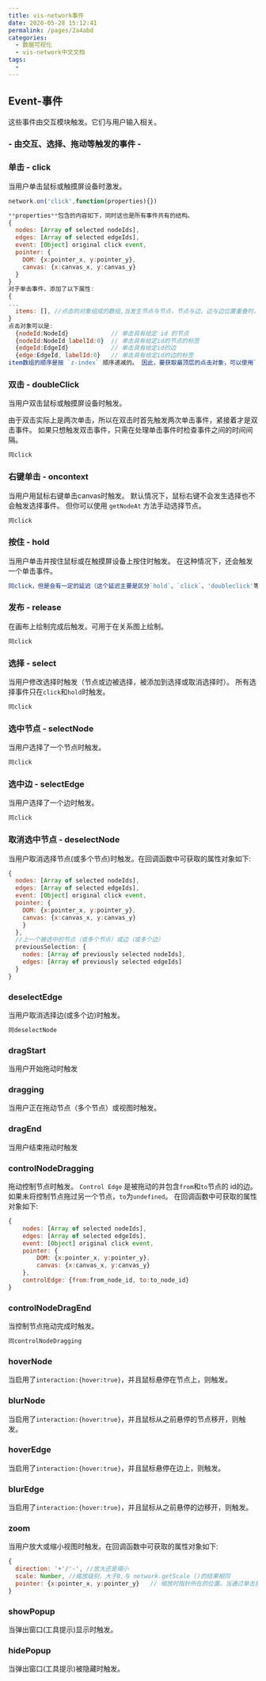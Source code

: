 ```yaml
---
title: vis-network事件
date: 2020-05-28 15:12:41
permalink: /pages/2a4abd
categories: 
  - 数据可视化
  - vis-network中文文档
tags: 
  - 
---
```


## Event-事件

这些事件由交互模块触发。它们与用户输入相关。

###  - 由交互、选择、拖动等触发的事件 -

### 单击 - click

当用户单击鼠标或触摸屏设备时激发。

```javascript
network.on('click',function(properties){})

**properties**包含的内容如下，同时这也是所有事件共有的结构。
{
  nodes: [Array of selected nodeIds],
  edges: [Array of selected edgeIds],
  event: [Object] original click event,
  pointer: {
    DOM: {x:pointer_x, y:pointer_y},
    canvas: {x:canvas_x, y:canvas_y}
  }
}
对于单击事件，添加了以下属性:
{
...
  items: [], //点击的对象组成的数组,当发生节点与节点，节点与边，边与边位置重叠时，按照`z-index`递减排序
}
点击对象可以是:
  {nodeId:NodeId}            // 单击具有给定 id 的节点
  {nodeId:NodeId labelId:0}  // 单击具有给定id的节点的标签
  {edgeId:EdgeId}            // 单击具有给定id的边
  {edge:EdgeId, labelId:0}   // 单击具有给定id的边的标签
item数组的顺序是按 `z-index` 顺序递减的。 因此，要获取最顶层的点击对象，可以使用`item[0]`获取值。
```

### 双击 - doubleClick

当用户双击鼠标或触摸屏设备时触发。 

由于双击实际上是两次单击，所以在双击时首先触发两次单击事件，紧接着才是双击事件。 如果只想触发双击事件，只需在处理单击事件时检查事件之间的时间间隔。

```javascript
同click
```

### 右键单击 - oncontext

当用户用鼠标右键单击canvas时触发。 默认情况下，鼠标右键不会发生选择也不会触发选择事件。 但你可以使用 `getNodeAt` 方法手动选择节点。

```javascript
同click
```

### 按住 - hold

当用户单击并按住鼠标或在触摸屏设备上按住时触发。 在这种情况下，还会触发一个单击事件。
```javascript
同click，但是会有一定的延迟（这个延迟主要是区分`hold`、`click`、'doubleclick'等事件）
```
### 发布 - release

在画布上绘制完成后触发。可用于在关系图上绘制。
```javascript
同click
```
### 选择 - select

当用户修改选择时触发（节点或边被选择，被添加到选择或取消选择时）。 所有选择事件只在`click`和`hold`时触发。
```javascript
同click
```
### 选中节点 - selectNode

当用户选择了一个节点时触发。
```javascript
同click
```
### 选中边 - selectEdge

当用户选择了一个边时触发。
```javascript
同click
```

### 取消选中节点 - deselectNode

当用户取消选择节点(或多个节点)时触发。在回调函数中可获取的属性对象如下:

```javascript
{
  nodes: [Array of selected nodeIds],
  edges: [Array of selected edgeIds],
  event: [Object] original click event,
  pointer: {
    DOM: {x:pointer_x, y:pointer_y},
    canvas: {x:canvas_x, y:canvas_y}
    }
  },
  //上一个被选中的节点（或多个节点）或边（或多个边）
  previousSelection: {
    nodes: [Array of previously selected nodeIds],
    edges: [Array of previously selected edgeIds]
  }
}
```

### deselectEdge

当用户取消选择边(或多个边)时触发。

```javascript
同deselectNode
```

### dragStart

当用户开始拖动时触发

### dragging

当用户正在拖动节点（多个节点）或视图时触发。

### dragEnd

当用户结束拖动时触发

### controlNodeDragging

拖动控制节点时触发。 `Control Edge` 是被拖动的并包含`from`和`to`节点的 id的边。 如果未将控制节点拖过另一个节点，`to`为`undefined`。 在回调函数中可获取的属性对象如下:

```javascript
{
    nodes: [Array of selected nodeIds],
    edges: [Array of selected edgeIds],
    event: [Object] original click event,
    pointer: {
        DOM: {x:pointer_x, y:pointer_y},
        canvas: {x:canvas_x, y:canvas_y}
    },    
    controlEdge: {from:from_node_id, to:to_node_id}
}
```



### controlNodeDragEnd

当控制节点拖动完成时触发。

```javascript
同controlNodeDragging
```



### hoverNode

当启用了`interaction:{hover:true}`，并且鼠标悬停在节点上，则触发。

### blurNode

当启用了`interaction:{hover:true}`，并且鼠标从之前悬停的节点移开，则触发。

### hoverEdge

当启用了`interaction:{hover:true}`，并且鼠标悬停在边上，则触发。

### blurEdge

当启用了`interaction:{hover:true}`，并且鼠标从之前悬停的边移开，则触发。

### zoom

当用户放大或缩小视图时触发。在回调函数中可获取的属性对象如下: 

```javascript
{
  direction: '+'/'-', //放大还是缩小
  scale: Number, //缩放级别，大于0,与 network.getScale ()的结果相同
  pointer: {x:pointer_x, y:pointer_y}	// 缩放时指针所在的位置。当通过单击放大或缩小导航按钮触发时，该属性为空
}
```



### showPopup

当弹出窗口(工具提示)显示时触发。

### hidePopup

当弹出窗口(工具提示)被隐藏时触发。